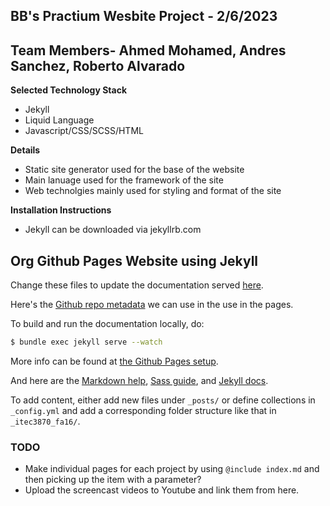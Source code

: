 ## BB's Practium Wesbite Project - 2/6/2023 ##
## Team Members- Ahmed Mohamed, Andres Sanchez, Roberto Alvarado ##

**Selected Technology Stack**
* Jekyll 
* Liquid Language 
* Javascript/CSS/SCSS/HTML

**Details**
* Static site generator used for the base of the website
* Main lanuage used for the framework of the site
* Web technolgies mainly used for styling and format of the site 

**Installation Instructions** 
* Jekyll can be downloaded via jekyllrb.com

## Org Github Pages Website using Jekyll ##

Change these files to update the documentation served
[here](https://soft-eng-practicum.github.io/).

Here's the [Github repo
metadata](https://help.github.com/articles/repository-metadata-on-github-pages/)
we can use in the use in the pages.

To build and run the documentation locally, do:

```bash
$ bundle exec jekyll serve --watch
```

More info can be found at [the Github Pages setup](https://help.github.com/articles/setting-up-your-github-pages-site-locally-with-jekyll/).

And here are the [Markdown help](https://daringfireball.net/projects/markdown/syntax), [Sass guide](http://sass-lang.com/guide), and [Jekyll docs](https://jekyllrb.com/docs/usage/).

To add content, either add new files under `_posts/` or define
collections in `_config.yml` and add a corresponding folder structure
like that in `_itec3870_fa16/`.

### TODO ###

* Make individual pages for each project by using `@include index.md`
  and then picking up the item with a parameter?
* Upload the screencast videos to Youtube and link them from here.
